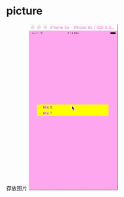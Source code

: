 # picture
存放图片
![image](https://github.com/Yesi-hoang/TaoBaoTopLine/blob/master/Gif/TaoBaoTopLineGif.gif)
